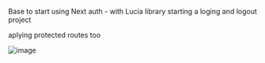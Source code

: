 Base to start using Next auth - with Lucia library starting a loging and logout project   

aplying protected routes too 

![image](https://github.com/user-attachments/assets/e0e19850-c61f-425f-a5a7-61a217aba756)

